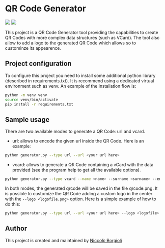 # QR Code Generator

<img src="https://img.shields.io/badge/QR%20Code%20Generator-v1.0-blue">
<img src="https://img.shields.io/badge/python-3.10-blue">

This project is a QR Code Generator tool providing the capabilities to create QR Codes with more complex data structures (such as VCard).
The tool also allow to add a logo to the generated QR Code which allows so to custominze its appearence.

## Project configuration
To configure this project you need to install some additional python library (described in requirements.txt). It is recommend using a dedicated virtual environment such as venv. An example of the installation flow is:
```bash
python -m venv venv
source venv/bin/activate
pip install -r requirements.txt
```

## Sample usage
There are two available modes to generate a QR Code: url and vcard.
- url: allows to encode the given url inside the QR Code. Here is an example:
```bash
python generator.py --type url --url <your url here>
```
- vcard: allows to generate a QR Code containing a vCard with the data provided (see the program help to get all the available options).
```bash
python generator.py --type vcard --name <name> --surname <surname> --email <type1> <email1> <type2> <email2>
```
In both modes, the generated qrcode will be saved in the file qrcode.png. It is possible to customize the QR Code adding a custom logo in the center with the `--logo <logofile.png>` option. Here is a simple example of how to do this:
```bash
python generator.py --type url --url <your url here> --logo <logofile>
```

## Author
This project is created and maintained by [Niccolò Borgioli](mailto:borgioli.niccolo@gmail.com)